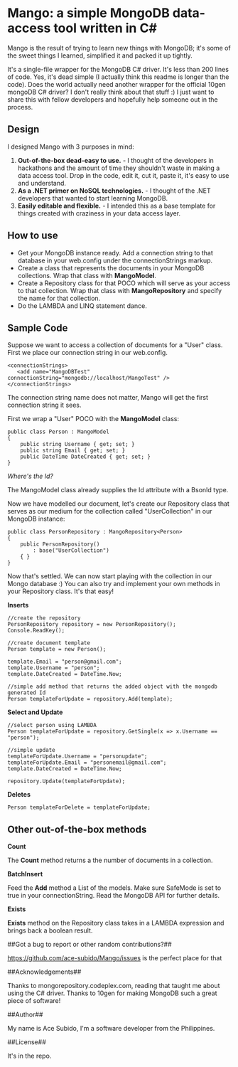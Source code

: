 Mango: a simple MongoDB data-access tool written in C#
======

Mango is the result of trying to learn new things with MongoDB; it's some of the sweet things I learned, simplified it and packed it up tightly. 

It's a single-file wrapper for the MongoDB C# driver.  It's less than 200 lines of code. Yes, it's dead simple (I actually think this readme is longer than the code). Does the world actually need another wrapper for the official 10gen mongoDB C# driver? I don't really think about that stuff :) I just want to share this with fellow developers and hopefully help someone out in the process.

Design
--------
I designed Mango with 3 purposes in mind:

1. **Out-of-the-box dead-easy to use.** - I thought of the developers in hackathons and the amount of time they shouldn't waste in making a data access tool. Drop in the code, edit it, cut it, paste it, it's easy to use and understand.
2. **As a .NET primer on NoSQL technologies.** - I thought of the .NET developers that wanted to start learning MongoDB.
3. **Easily editable and flexible.** - I intended this as a base template for things created with craziness in your data access layer.

How to use
---------
- Get your MongoDB instance ready. Add a connection string to that database in your web.config under the connectionStrings markup.
- Create a class that represents the documents in your MongoDB collections. Wrap that class with **MangoModel**.
- Create a Repository class for that POCO which will serve as your access to that collection. Wrap that class with **MangoRepository** and specify the name for that collection.
- Do the LAMBDA and LINQ statement dance.

Sample Code
--------
Suppose we want to access a collection of documents for a "User" class. First we place our connection string in our web.config. 

    <connectionStrings>
       <add name="MangoDBTest" connectionString="mongodb://localhost/MangoTest" />
    </connectionStrings>

The connection string name does not matter, Mango will get the first connection string it sees. 

First we wrap a "User" POCO with the **MangoModel** class:

    public class Person : MangoModel
    {
        public string Username { get; set; }
        public string Email { get; set; }        
        public DateTime DateCreated { get; set; }
    }

*Where's the Id?*

The MangoModel class already supplies the Id attribute with a BsonId type.

Now we have modelled our document, let's create our Repository class that serves as our medium for the collection called "UserCollection" in our MongoDB instance:

    public class PersonRepository : MangoRepository<Person>
    {
        public PersonRepository()
            : base("UserCollection")
        { }
    }    

Now that's settled. We can now start playing with the collection in our Mongo database :) You can also try and implement your own methods in your Repository class. It's that easy!

**Inserts**

    //create the repository
    PersonRepository repository = new PersonRepository();            
    Console.ReadKey();

    //create document template
    Person template = new Person();

    template.Email = "person@gmail.com";
    template.Username = "person";
    template.DateCreated = DateTime.Now;

    //simple add method that returns the added object with the mongodb generated Id
    Person templateForUpdate = repository.Add(template);

**Select and Update**

    //select person using LAMBDA
    Person templateForUpdate = repository.GetSingle(x => x.Username == "person");
      
    //simple update
    templateForUpdate.Username = "personupdate";
    templateForUpdate.Email = "personemail@gmail.com";
    template.DateCreated = DateTime.Now;

    repository.Update(templateForUpdate);

**Deletes**

    Person templateForDelete = templateForUpdate;

Other out-of-the-box methods
--------
**Count**

The **Count** method returns a the number of documents in a collection.

**BatchInsert**

Feed the **Add** method a List of the models. Make sure SafeMode is set to true in your connectionString. Read the MongoDB API for further details.

**Exists**

**Exists** method on the Repository class takes in a LAMBDA expression and brings back a boolean result.

##Got a bug to report or other random contributions?##

https://github.com/ace-subido/Mango/issues is the perfect place for that

##Acknowledgements##

Thanks to mongorepository.codeplex.com, reading that taught me about using the C# driver. Thanks to 10gen for making MongoDB such a great piece of software!

##Author##

My name is Ace Subido, I'm a software developer from the Philippines.

##License##

It's in the repo.













